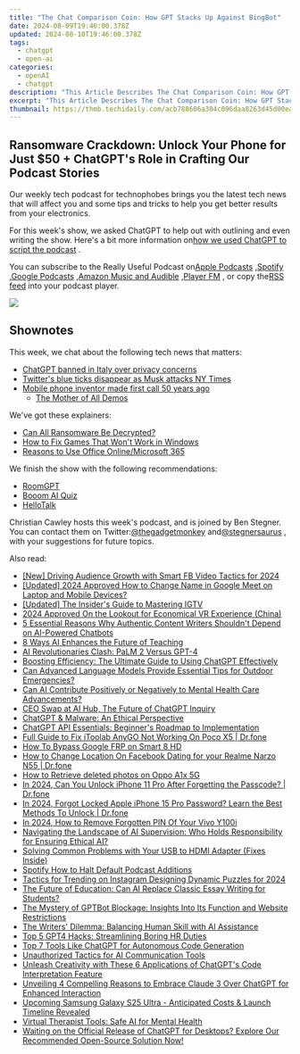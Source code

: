 ```yaml
---
title: "The Chat Comparison Coin: How GPT Stacks Up Against BingBot"
date: 2024-08-09T19:46:00.378Z
updated: 2024-08-10T19:46:00.378Z
tags:
  - chatgpt
  - open-ai
categories:
  - openAI
  - chatgpt
description: "This Article Describes The Chat Comparison Coin: How GPT Stacks Up Against BingBot"
excerpt: "This Article Describes The Chat Comparison Coin: How GPT Stacks Up Against BingBot"
thumbnail: https://thmb.techidaily.com/acb788606a304c096daa8263d45d00ea2b9351615c5d83ea5a34a4991c1927bf.jpg
---
```


## Ransomware Crackdown: Unlock Your Phone for Just $50 + ChatGPT's Role in Crafting Our Podcast Stories

 Our weekly tech podcast for technophobes brings you the latest tech news that will affect you and some tips and tricks to help you get better results from your electronics.

 For this week's show, we asked ChatGPT to help out with outlining and even writing the show. Here's a bit more information on[how we used ChatGPT to script the podcast](https://www.makeuseof.com/i-used-chatgpt-to-script-a-podcast-heres-what-happened/) .

 You can subscribe to the Really Useful Podcast on[Apple Podcasts](https://podcasts.apple.com/gb/podcast/the-really-useful-podcast/id1437847131?mt=2) ,[Spotify](https://open.spotify.com/show/283gDxLd6OTNEpRq6tN7ha) ,[Google Podcasts](https://www.google.com/podcasts?feed=aHR0cHM6Ly9hbmNob3IuZm0vcy8zMWJlNDcwL3BvZGNhc3QvcnNz) ,[Amazon Music and Audible](https://music.amazon.co.uk/podcasts/20ab73d4-5da2-46c7-a17f-dc6eb39bdb48/The-Really-Useful-Podcast) ,[Player FM](https://player.fm/series/the-really-useful-podcast-2491856) , or copy the[RSS feed](https://feeds.transistor.fm/the-really-useful-podcast) into your podcast player.

<!-- affiliate ads begin -->
<a href="https://store.massmailsoftware.com/order/checkout.php?PRODS=1047974&QTY=1&AFFILIATE=108875&CART=1"><img src="https://secure.avangate.com/images/merchant/dc87c13749315c7217cdc4ac692e704c/banera_for_partners-04_%281%29.jpg" border="0"></a>
<!-- affiliate ads end -->
## Shownotes

This week, we chat about the following tech news that matters:

* [ChatGPT banned in Italy over privacy concerns](https://www.bbc.co.uk/news/technology-65139406)
* [Twitter's blue ticks disappear as Musk attacks NY Times](https://www.bbc.co.uk/news/technology-65156216)
* [Mobile phone inventor made first call 50 years ago](https://www.bbc.co.uk/news/technology-65112048)  
  * [The Mother of All Demos](https://www.youtube.com/watch?v=B6rKUf9DWRI)

We've got these explainers:

* [Can All Ransomware Be Decrypted?](https://www.makeuseof.com/can-all-ransomware-be-decrypted/)
* [How to Fix Games That Won't Work in Windows](https://www.makeuseof.com/fix-games-not-working-windows/)
* [Reasons to Use Office Online/Microsoft 365](https://www.makeuseof.com/tag/dont-pay-word-5-reasons-use-office-online/)

We finish the show with the following recommendations:

* [RoomGPT](http://https://www.roomgpt.io/)
* [Booom AI Quiz](https://booom.ai/)
* [HelloTalk](https://www.hellotalk.com/?lang=en)

 Christian Cawley hosts this week's podcast, and is joined by Ben Stegner. You can contact them on Twitter:[@thegadgetmonkey](https://twitter.com/thegadgetmonkey) and[@stegnersaurus](https://twitter.com/stegnersaurus) , with your suggestions for future topics.


<ins class="adsbygoogle"
     style="display:block"
     data-ad-format="autorelaxed"
     data-ad-client="ca-pub-7571918770474297"
     data-ad-slot="1223367746"></ins>



<ins class="adsbygoogle"
     style="display:block"
     data-ad-client="ca-pub-7571918770474297"
     data-ad-slot="8358498916"
     data-ad-format="auto"
     data-full-width-responsive="true"></ins>

<span class="atpl-alsoreadstyle">Also read:</span>
<div><ul>
<li><a href="https://facebook-videos.techidaily.com/new-driving-audience-growth-with-smart-fb-video-tactics-for-2024/"><u>[New] Driving Audience Growth with Smart FB Video Tactics for 2024</u></a></li>
<li><a href="https://video-capture.techidaily.com/updated-2024-approved-how-to-change-name-in-google-meet-on-laptop-and-mobile-devices/"><u>[Updated] 2024 Approved  How to Change Name in Google Meet on Laptop and Mobile Devices?</u></a></li>
<li><a href="https://instagram-video-files.techidaily.com/updated-the-insiders-guide-to-mastering-igtv/"><u>[Updated] The Insider's Guide to Mastering IGTV</u></a></li>
<li><a href="https://extra-support.techidaily.com/2024-approved-on-the-lookout-for-economical-vr-experience-china/"><u>2024 Approved  On the Lookout for Economical VR Experience (China)</u></a></li>
<li><a href="https://tech-hub.techidaily.com/5-essential-reasons-why-authentic-content-writers-shouldnt-depend-on-ai-powered-chatbots/"><u>5 Essential Reasons Why Authentic Content Writers Shouldn't Depend on AI-Powered Chatbots</u></a></li>
<li><a href="https://tech-hub.techidaily.com/8-ways-ai-enhances-the-future-of-teaching/"><u>8 Ways AI Enhances the Future of Teaching</u></a></li>
<li><a href="https://tech-hub.techidaily.com/ai-revolutionaries-clash-palm-2-versus-gpt-4/"><u>AI Revolutionaries Clash: PaLM 2 Versus GPT-4</u></a></li>
<li><a href="https://tech-hub.techidaily.com/boosting-efficiency-the-ultimate-guide-to-using-chatgpt-effectively/"><u>Boosting Efficiency: The Ultimate Guide to Using ChatGPT Effectively</u></a></li>
<li><a href="https://tech-hub.techidaily.com/can-advanced-language-models-provide-essential-tips-for-outdoor-emergencies/"><u>Can Advanced Language Models Provide Essential Tips for Outdoor Emergencies?</u></a></li>
<li><a href="https://tech-hub.techidaily.com/can-ai-contribute-positively-or-negatively-to-mental-health-care-advancements/"><u>Can AI Contribute Positively or Negatively to Mental Health Care Advancements?</u></a></li>
<li><a href="https://tech-hub.techidaily.com/ceo-swap-at-ai-hub-the-future-of-chatgpt-inquiry/"><u>CEO Swap at AI Hub, The Future of ChatGPT Inquiry</u></a></li>
<li><a href="https://tech-hub.techidaily.com/chatgpt-and-malware-an-ethical-perspective/"><u>ChatGPT & Malware: An Ethical Perspective</u></a></li>
<li><a href="https://tech-hub.techidaily.com/chatgpt-api-essentials-beginners-roadmap-to-implementation/"><u>ChatGPT API Essentials: Beginner's Roadmap to Implementation</u></a></li>
<li><a href="https://fake-location.techidaily.com/full-guide-to-fix-itoolab-anygo-not-working-on-poco-x5-drfone-by-drfone-virtual-android/"><u>Full Guide to Fix iToolab AnyGO Not Working On Poco X5 | Dr.fone</u></a></li>
<li><a href="https://phone-solutions.techidaily.com/how-to-bypass-google-frp-on-smart-8-hd-by-drfone-android-unlock-remove-google-frp/"><u>How To Bypass Google FRP on Smart 8 HD</u></a></li>
<li><a href="https://location-social.techidaily.com/how-to-change-location-on-facebook-dating-for-your-realme-narzo-n55-drfone-by-drfone-virtual-android/"><u>How to Change Location On Facebook Dating for your Realme Narzo N55 | Dr.fone</u></a></li>
<li><a href="https://blog-min.techidaily.com/how-to-retrieve-deleted-photos-on-oppo-a1x-5g-by-stellar-photo-recovery-android-mobile-photo-recover/"><u>How to Retrieve  deleted photos on Oppo A1x 5G</u></a></li>
<li><a href="https://iphone-unlock.techidaily.com/in-2024-can-you-unlock-iphone-11-pro-after-forgetting-the-passcode-drfone-by-drfone-ios/"><u>In 2024, Can You Unlock iPhone 11 Pro After Forgetting the Passcode? | Dr.fone</u></a></li>
<li><a href="https://iphone-unlock.techidaily.com/in-2024-forgot-locked-apple-iphone-15-pro-password-learn-the-best-methods-to-unlock-drfone-by-drfone-ios/"><u>In 2024, Forgot Locked Apple iPhone 15 Pro Password? Learn the Best Methods To Unlock | Dr.fone</u></a></li>
<li><a href="https://unlock-android.techidaily.com/in-2024-how-to-remove-forgotten-pin-of-your-vivo-y100i-by-drfone-android/"><u>In 2024, How to Remove Forgotten PIN Of Your Vivo Y100i</u></a></li>
<li><a href="https://tech-revival.techidaily.com/navigating-the-landscape-of-ai-supervision-who-holds-responsibility-for-ensuring-ethical-ai/"><u>Navigating the Landscape of AI Supervision: Who Holds Responsibility for Ensuring Ethical AI?</u></a></li>
<li><a href="https://common-error.techidaily.com/solving-common-problems-with-your-usb-to-hdmi-adapter-fixes-inside/"><u>Solving Common Problems with Your USB to HDMI Adapter (Fixes Inside)</u></a></li>
<li><a href="https://fox-blue.techidaily.com/spotify-how-to-halt-default-podcast-additions/"><u>Spotify  How to Halt Default Podcast Additions</u></a></li>
<li><a href="https://instagram-video-files.techidaily.com/tactics-for-trending-on-instagram-designing-dynamic-puzzles-for-2024/"><u>Tactics for Trending on Instagram  Designing Dynamic Puzzles for 2024</u></a></li>
<li><a href="https://tech-hub.techidaily.com/the-future-of-education-can-ai-replace-classic-essay-writing-for-students/"><u>The Future of Education: Can AI Replace Classic Essay Writing for Students?</u></a></li>
<li><a href="https://tech-hub.techidaily.com/the-mystery-of-gptbot-blockage-insights-into-its-function-and-website-restrictions/"><u>The Mystery of GPTBot Blockage: Insights Into Its Function and Website Restrictions</u></a></li>
<li><a href="https://tech-hub.techidaily.com/the-writers-dilemma-balancing-human-skill-with-ai-assistance/"><u>The Writers' Dilemma: Balancing Human Skill with AI Assistance</u></a></li>
<li><a href="https://tech-hub.techidaily.com/top-5-gpt4-hacks-streamlining-boring-hr-duties/"><u>Top 5 GPT4 Hacks: Streamlining Boring HR Duties</u></a></li>
<li><a href="https://tech-hub.techidaily.com/top-7-tools-like-chatgpt-for-autonomous-code-generation/"><u>Top 7 Tools Like ChatGPT for Autonomous Code Generation</u></a></li>
<li><a href="https://tech-hub.techidaily.com/unauthorized-tactics-for-ai-communication-tools/"><u>Unauthorized Tactics for AI Communication Tools</u></a></li>
<li><a href="https://tech-hub.techidaily.com/unleash-creativity-with-these-6-applications-of-chatgpts-code-interpretation-feature/"><u>Unleash Creativity with These 6 Applications of ChatGPT's Code Interpretation Feature</u></a></li>
<li><a href="https://tech-hub.techidaily.com/unveiling-4-compelling-reasons-to-embrace-claude-3-over-chatgpt-for-enhanced-interaction/"><u>Unveiling 4 Compelling Reasons to Embrace Claude 3 Over ChatGPT for Enhanced Interaction</u></a></li>
<li><a href="https://techtrends.techidaily.com/upcoming-samsung-galaxy-s25-ultra-anticipated-costs-and-launch-timeline-revealed/"><u>Upcoming Samsung Galaxy S25 Ultra - Anticipated Costs & Launch Timeline Revealed</u></a></li>
<li><a href="https://tech-hub.techidaily.com/virtual-therapist-tools-safe-ai-for-mental-health/"><u>Virtual Therapist Tools: Safe AI for Mental Health</u></a></li>
<li><a href="https://tech-hub.techidaily.com/waiting-on-the-official-release-of-chatgpt-for-desktops-explore-our-recommended-open-source-solution-now/"><u>Waiting on the Official Release of ChatGPT for Desktops? Explore Our Recommended Open-Source Solution Now!</u></a></li>
</ul></div>
